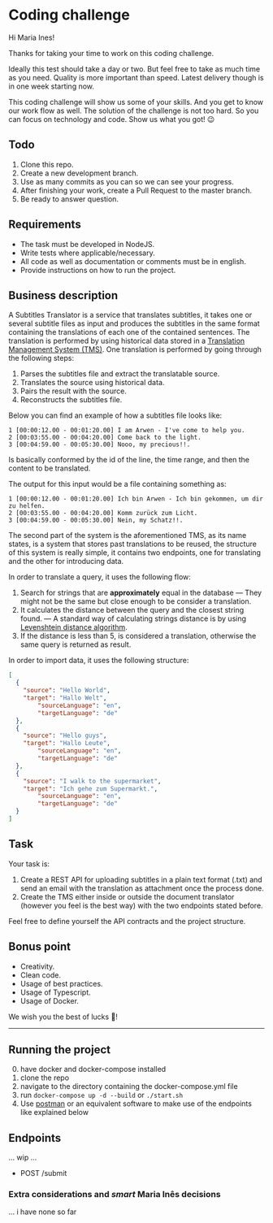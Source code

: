 # Coding challenge

Hi Maria Ines!

Thanks for taking your time to work on this coding challenge.

Ideally this test should take a day or two. But feel free to take as much time as you need. Quality is more important than speed. Latest delivery though is in one week starting now.

This coding challenge will show us some of your skills. And you get to know our work flow as well. The solution of the challenge is not too hard. So you can focus on technology and code. Show us what you got! 😉

## Todo

1. Clone this repo.
2. Create a new development branch.
3. Use as many commits as you can so we can see your progress.
4. After finishing your work, create a Pull Request to the master branch.
5. Be ready to answer question.

## Requirements

- The task must be developed in NodeJS.
- Write tests where applicable/necessary.
- All code as well as documentation or comments must be in english.
- Provide instructions on how to run the project.

## Business description

A Subtitles Translator is a service that translates subtitles, it takes one or several subtitle files as input and produces the subtitles in the same format containing the translations of each one of the contained sentences. The translation is performed by using historical data stored in a [Translation Management System (TMS)](https://en.wikipedia.org/wiki/Translation_management_system). One translation is performed by going through the following steps:

1. Parses the subtitles file and extract the translatable source.
2. Translates the source using historical data.
3. Pairs the result with the source.
4. Reconstructs the subtitles file.

Below you can find an example of how a subtitles file looks like:

```
1 [00:00:12.00 - 00:01:20.00] I am Arwen - I've come to help you.
2 [00:03:55.00 - 00:04:20.00] Come back to the light.
3 [00:04:59.00 - 00:05:30.00] Nooo, my precious!!.
```

Is basically conformed by the id of the line, the time range, and then the content to be translated.

The output for this input would be a file containing something as:

```
1 [00:00:12.00 - 00:01:20.00] Ich bin Arwen - Ich bin gekommen, um dir zu helfen.
2 [00:03:55.00 - 00:04:20.00] Komm zurück zum Licht.
3 [00:04:59.00 - 00:05:30.00] Nein, my Schatz!!.
```

The second part of the system is the aforementioned TMS, as its name states, is a system that stores past translations to be reused, the structure of this system is really simple, it contains two endpoints, one for translating and the other for introducing data. 

In order to translate a query, it uses the following flow:

1. Search for strings that are **approximately** equal in the database — They might not be the same but close enough to be consider a translation.
2. It calculates the distance between the query and the closest string found. — A standard way of calculating strings distance is by using [Levenshtein distance algorithm](https://en.wikipedia.org/wiki/Levenshtein_distance).
3. If the distance is less than 5, is considered a translation, otherwise the same query is returned as result.

In order to import data, it uses the following structure:

```json
[
  {
    "source": "Hello World",
    "target": "Hallo Welt",
		"sourceLanguage": "en",
		"targetLanguage": "de"
  },
  {
    "source": "Hello guys",
    "target": "Hallo Leute",
		"sourceLanguage": "en",
		"targetLanguage": "de"
  },
  {
    "source": "I walk to the supermarket",
    "target": "Ich gehe zum Supermarkt.",
		"sourceLanguage": "en",
		"targetLanguage": "de"
  }
]
```

## Task

Your task is:

1. Create a REST API for uploading subtitles in a plain text format (.txt) and send an email with the translation as attachment once the process done.
2. Create the TMS either inside or outside the document translator (however you feel is the best way) with the two endpoints stated before.

Feel free to define yourself the API contracts and the project structure.

## Bonus point

- Creativity.
- Clean code.
- Usage of best practices.
- Usage of Typescript.
- Usage of Docker.

We wish you the best of lucks 🙏! 

----

## Running the project

0. have docker and docker-compose installed
1. clone the repo
2. navigate to the directory containing the docker-compose.yml file
3. run ``docker-compose up -d --build`` or ``./start.sh``
4. Use [postman](https://www.getpostman.com/) or an equivalent software to make use of the endpoints like explained below

## Endpoints
 ... wip ...
- POST /submit

### Extra considerations and _smart_ Maria Inês decisions
 ... i have none so far
